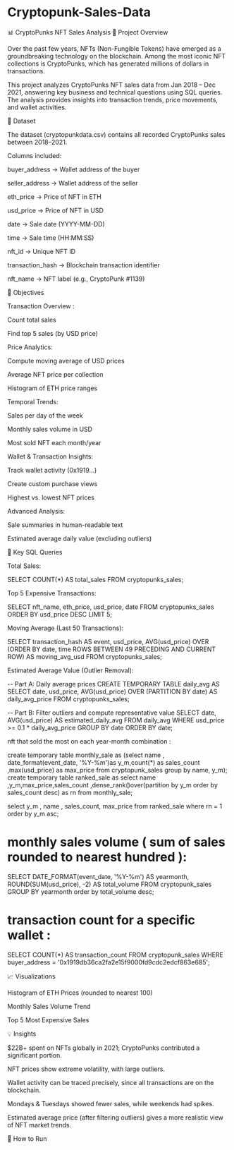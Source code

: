 # Cryptopunk-Sales-Data
📊 CryptoPunks NFT Sales Analysis
📌 Project Overview

Over the past few years, NFTs (Non-Fungible Tokens) have emerged as a groundbreaking technology on the blockchain. Among the most iconic NFT collections is CryptoPunks, which has generated millions of dollars in transactions.

This project analyzes CryptoPunks NFT sales data from Jan 2018 – Dec 2021, answering key business and technical questions using SQL queries. The analysis provides insights into transaction trends, price movements, and wallet activities.

📂 Dataset

The dataset (cryptopunkdata.csv) contains all recorded CryptoPunks sales between 2018–2021.

Columns included:

buyer_address → Wallet address of the buyer

seller_address → Wallet address of the seller

eth_price → Price of NFT in ETH

usd_price → Price of NFT in USD

date → Sale date (YYYY-MM-DD)

time → Sale time (HH:MM:SS)

nft_id → Unique NFT ID

transaction_hash → Blockchain transaction identifier

nft_name → NFT label (e.g., CryptoPunk #1139)

🎯 Objectives

Transaction Overview :

Count total sales

Find top 5 sales (by USD price)

Price Analytics:

Compute moving average of USD prices

Average NFT price per collection

Histogram of ETH price ranges

Temporal Trends:

Sales per day of the week

Monthly sales volume in USD

Most sold NFT each month/year

Wallet & Transaction Insights:

Track wallet activity (0x1919...)

Create custom purchase views

Highest vs. lowest NFT prices

Advanced Analysis:

Sale summaries in human-readable text

Estimated average daily value (excluding outliers)

📜 Key SQL Queries

Total Sales:

SELECT COUNT(*) AS total_sales FROM cryptopunks_sales;


Top 5 Expensive Transactions:

SELECT nft_name, eth_price, usd_price, date
FROM cryptopunks_sales
ORDER BY usd_price DESC
LIMIT 5;


Moving Average (Last 50 Transactions):

SELECT transaction_hash AS event,
       usd_price,
       AVG(usd_price) OVER (ORDER BY date, time ROWS BETWEEN 49 PRECEDING AND CURRENT ROW) AS moving_avg_usd
FROM cryptopunks_sales;


Estimated Average Value (Outlier Removal):

-- Part A: Daily average prices
CREATE TEMPORARY TABLE daily_avg AS
SELECT date, usd_price,
       AVG(usd_price) OVER (PARTITION BY date) AS daily_avg_price
FROM cryptopunks_sales;

-- Part B: Filter outliers and compute representative value
SELECT date, AVG(usd_price) AS estimated_daily_avg
FROM daily_avg
WHERE usd_price >= 0.1 * daily_avg_price
GROUP BY date
ORDER BY date;


nft that sold the most on each year-month combination :

create temporary table monthly_sale as
(select name , date_format(event_date, '%Y-%m')as y_m,count(*) as sales_count ,max(usd_price) as  max_price from cryptopunk_sales group by name, y_m);
create temporary table ranked_sale as
select name ,y_m,max_price,sales_count ,dense_rank()over(partition by y_m order by sales_count desc) as rn from monthly_sale;

select y_m , name , sales_count, max_price from ranked_sale
where rn = 1
order by y_m asc;


# monthly sales volume ( sum of sales rounded to nearest hundred ):

SELECT DATE_FORMAT(event_date, '%Y-%m') AS yearmonth, ROUND(SUM(usd_price), -2) AS total_volume 
FROM cryptopunk_sales 
GROUP BY yearmonth 
order by  total_volume desc;

# transaction count for a specific wallet :

SELECT COUNT(*) AS transaction_count 
FROM cryptopunk_sales 
WHERE buyer_address = '0x1919db36ca2fa2e15f9000fd9cdc2edcf863e685';


📈 Visualizations

Histogram of ETH Prices (rounded to nearest 100)

Monthly Sales Volume Trend

Top 5 Most Expensive Sales

💡 Insights

$22B+ spent on NFTs globally in 2021; CryptoPunks contributed a significant portion.

NFT prices show extreme volatility, with large outliers.

Wallet activity can be traced precisely, since all transactions are on the blockchain.

Mondays & Tuesdays showed fewer sales, while weekends had spikes.

Estimated average price (after filtering outliers) gives a more realistic view of NFT market trends.

🚀 How to Run


